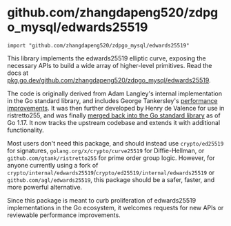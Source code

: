 # github.com/zhangdapeng520/zdpgo_mysql/edwards25519

```
import "github.com/zhangdapeng520/zdpgo_mysql/edwards25519"
```

This library implements the edwards25519 elliptic curve, exposing the necessary APIs to build a wide array of higher-level primitives.
Read the docs at [pkg.go.dev/github.com/zhangdapeng520/zdpgo_mysql/edwards25519](https://pkg.go.dev/github.com/zhangdapeng520/zdpgo_mysql/edwards25519).

The code is originally derived from Adam Langley's internal implementation in the Go standard library, and includes George Tankersley's [performance improvements](https://golang.org/cl/71950). It was then further developed by Henry de Valence for use in ristretto255, and was finally [merged back into the Go standard library](https://golang.org/cl/276272) as of Go 1.17. It now tracks the upstream codebase and extends it with additional functionality.

Most users don't need this package, and should instead use `crypto/ed25519` for signatures, `golang.org/x/crypto/curve25519` for Diffie-Hellman, or `github.com/gtank/ristretto255` for prime order group logic. However, for anyone currently using a fork of `crypto/internal/edwards25519`/`crypto/ed25519/internal/edwards25519` or `github.com/agl/edwards25519`, this package should be a safer, faster, and more powerful alternative.

Since this package is meant to curb proliferation of edwards25519 implementations in the Go ecosystem, it welcomes requests for new APIs or reviewable performance improvements.
